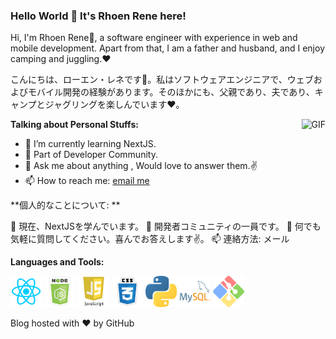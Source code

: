 
### Hello World 👋 It's Rhoen Rene here!
<!-- <br/>


<a href="https://twitter.com/sakigo_09">
<img align="left" alt="Saket Prag | Twitter" width="22px" src="https://cdn.jsdelivr.net/npm/simple-icons@v3/icons/twitter.svg" />
</a>
<a href="https://www.linkedin.com/in/saket-prag-31b972157/">
<img align="left" alt="Saket Prag" width="22px" src="https://cdn.jsdelivr.net/npm/simple-icons@v3/icons/linkedin.svg" />
</a>
<a href="https://medium.com/@saketprag322">
<img align="left" alt="Saket Prag" width="22px" src="https://cdn.jsdelivr.net/npm/simple-icons@v3/icons/medium.svg" />
</a>
<a href="https://www.instagram.com/sakigo_09/">
<img align="left" alt="Saket Prag" width="22px" src="https://cdn.jsdelivr.net/npm/simple-icons@v3/icons/instagram.svg" />
</a>
<a href="https://www.youtube.com/watch?v=eXlaZbQ0TiY&t=3s">
<img align="left" alt="Saket Prag | Twitter" width="22px" src="https://cdn.jsdelivr.net/npm/simple-icons@v3/icons/youtube.svg" />
</a>
<br />

<br /> -->

Hi, I'm Rhoen Rene🙌, a software engineer with experience in web and mobile development. Apart from that, I am a father and husband, and I enjoy camping and juggling.❤

こんにちは、ローエン・レネです🙌。私はソフトウェアエンジニアで、ウェブおよびモバイル開発の経験があります。そのほかにも、父親であり、夫であり、キャンプとジャグリングを楽しんでいます❤。


<img align="right" alt="GIF" src="https://media.giphy.com/media/USV0ym3bVWQJJmNu3N/giphy.gif" />


**Talking about Personal Stuffs:**

- 🌱 I’m currently learning NextJS.
- 👯 Part of Developer Community.
- 💬 Ask me about anything , Would love to answer them.✌
- 📫 How to reach me: [email me](mailto:rfr_dev@outlook.com)

**個人的なことについて: **

🌱 現在、NextJSを学んでいます。
👯 開発者コミュニティの一員です。
💬 何でも気軽に質問してください。喜んでお答えします✌。
📫 連絡方法: メール
<!-- - ⚡ Check out my recent [Blogs](https://medium.com/@saketprag322)
- 📝[Portfolio](https://sakigo9.github.io/MyPortfolio/)
- ✨ I can draw too.[ArtGallery](https://www.instagram.com/finding_my.way/) -->



**Languages and Tools:**

<p>
    <img height="50" width="50" alt="reactjs" src="./img/react.png">
    <img height="50" width="50" alt="reactjs" src="./img/node2.png">
    <img height="50" width="50" alt="reactjs" src="./img/js.png">
    <img height="50" width="50" alt="reactjs" src="./img/css.png">
    <img height="50" width="50" alt="reactjs" src="./img/python.png">
    <img height="50" width="50" alt="reactjs" src="./img/mysql.png">
    <img height="50" width="50" alt="reactjs" src="./img/git.png">
</p>

Blog hosted with ❤ by GitHub

